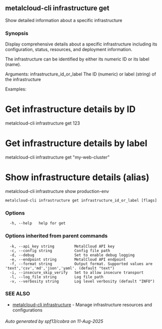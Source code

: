 ## metalcloud-cli infrastructure get

Show detailed information about a specific infrastructure

### Synopsis

Display comprehensive details about a specific infrastructure including its configuration, 
status, resources, and deployment information.

The infrastructure can be identified by either its numeric ID or its label (name).

Arguments:
  infrastructure_id_or_label  The ID (numeric) or label (string) of the infrastructure

Examples:
  # Get infrastructure details by ID
  metalcloud-cli infrastructure get 123

  # Get infrastructure details by label
  metalcloud-cli infrastructure get "my-web-cluster"

  # Show infrastructure details (alias)
  metalcloud-cli infrastructure show production-env

```
metalcloud-cli infrastructure get infrastructure_id_or_label [flags]
```

### Options

```
  -h, --help   help for get
```

### Options inherited from parent commands

```
  -k, --api_key string         MetalCloud API key
  -c, --config string          Config file path
  -d, --debug                  Set to enable debug logging
  -e, --endpoint string        MetalCloud API endpoint
  -f, --format string          Output format. Supported values are 'text','csv','md','json','yaml'. (default "text")
  -i, --insecure_skip_verify   Set to allow insecure transport
  -l, --log_file string        Log file path
  -v, --verbosity string       Log level verbosity (default "INFO")
```

### SEE ALSO

* [metalcloud-cli infrastructure](metalcloud-cli_infrastructure.md)	 - Manage infrastructure resources and configurations

###### Auto generated by spf13/cobra on 11-Aug-2025
